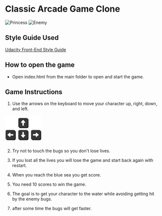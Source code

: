 # Classic Arcade Game Clone

![Princess](https://github.com/Klammertime/P3-Classic-Arcade-Game-Clone/blob/multiplayer/images/char-princess-girl.png "Princess")
![Enemy](https://github.com/Klammertime/P3-Classic-Arcade-Game-Clone/blob/multiplayer/images/enemy-bug.png "Enemy")


## Style Guide Used
[Udacity Front-End Style Guide](http://udacity.github.io/frontend-nanodegree-styleguide/)


## How to open the game

- Open index.html from the main folder to open and start the game.

## Game Instructions 
1. Use the arrows on the keyboard to move your character up, right, down, and left.

<img src="images/arrows.jpg" width="120"><br>

2. Try not to touch the bugs so you don't lose lives.

3. If you lost all the lives you will lose the game and start back again with restart.

4. When you reach the blue sea you  get score.

5. You need 10 scores to win the game.

6. The goal is to get your character to the water while avoiding getting hit by the enemy bugs.

7. after some time the bugs will get faster.


